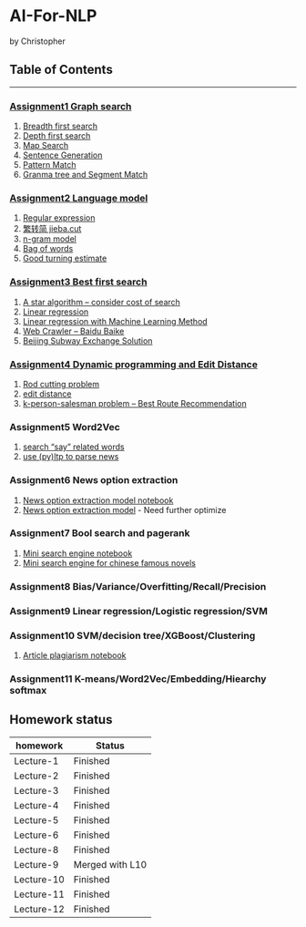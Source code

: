 # AI-For-NLP 
by Christopher

## Table of Contents
----

### [Assignment1 Graph search](Assignment-01.ipynb)

1. [Breadth first search](algorithm/search.py)
2. [Depth first search](algorithm/search.py)
3. [Map Search](Assignment-01.ipynb)
4. [Sentence Generation](Assignment-01.ipynb)
5. [Pattern Match](Assignment-01.ipynb)
6. [Granma tree and Segment Match](Assignment-01.ipynb)

### [Assignment2 Language model]( Assignment-02.ipynb)

1. [Regular expression](Assignment-02.ipynb)
2. [繁转简 jieba.cut]( Assignment-02.ipynb)
3. [n-gram model](algorithm/ngram.py)
4. [Bag of words](algorithm/bag_of_words.py)
5. [Good turning estimate](algorithm/good_turning_estimate.py)

### [Assignment3 Best first search](Assignment-03.ipynb)

1. [A star algorithm – consider cost of search](algorithm/a_star.py)
2. [Linear regression](algorithm/linear_regression.py)
3. [Linear regression with Machine Learning Method](Assignment-03.ipynb)
4. [Web Crawler – Baidu Baike](Assignment-03.ipynb)
5. [Beijing Subway Exchange Solution](Assignment-03.ipynb)

### [Assignment4 Dynamic programming and Edit Distance](Assignment-04.ipynb)

1. [Rod cutting problem](algorithm/rod_cutting.py)
2. [edit distance](algorithm/edit_distance.py)
3. [k-person-salesman problem – Best Route Recommendation](Assignment-04.ipynb)

### Assignment5 Word2Vec

1. [search “say” related words](project/Project1.ipynb)
2. [use (py)ltp to parse news](project/Project1.ipynb)

### Assignment6 News option extraction
1. [News option extraction model notebook](project/Project1.ipynb)
2. [News option extraction model](project/Project1.ipynb) - Need further optimize

### Assignment7 Bool search and pagerank

1. [Mini search engine notebook](Other_Notebook/bool-search.ipynb)
2. [Mini search engine for chinese famous novels](Other_Notebook/)

### Assignment8 Bias/Variance/Overfitting/Recall/Precision

### Assignment9 Linear regression/Logistic regression/SVM

### Assignment10 SVM/decision tree/XGBoost/Clustering

1. [Article plagiarism notebook](Other_Notebook/article-plagiarism.ipynb)

### Assignment11 K-means/Word2Vec/Embedding/Hiearchy softmax


## Homework status

| **homework**  | **Status**                                              |
| --------- | ----------------------------------------------------------- |
| Lecture-1 | Finished                                                    |
| Lecture-2 | Finished                                                    |
| Lecture-3 | Finished                                                    |
| Lecture-4 | Finished                                                    |
| Lecture-5 | Finished                                                    |
| Lecture-6 | Finished                                                    |
| Lecture-8 | Finished 			                                              |
| Lecture-9 | Merged with L10			                                        |
| Lecture-10 | Finished                                                   |
| Lecture-11 | Finished                                                   |
| Lecture-12 | Finished 			                                            |
